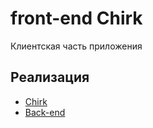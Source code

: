 <h1>front-end Chirk</h1>
<p>Клиентская часть приложения</p>
<h2>Реализация</h2>
<ul>
    <li><a href = "https://github.com/teamTP/Chirk">Chirk</a></li>
    <li><a href = "https://github.com/teamTP/backChirk">Back-end</a></li>
</ul>
